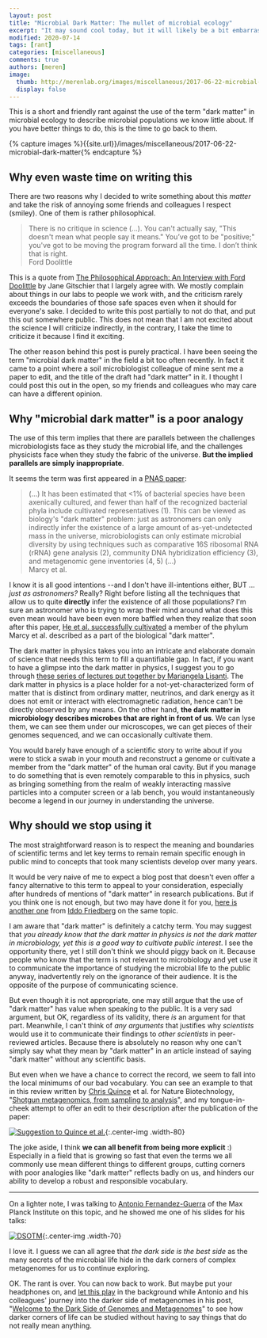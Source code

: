 ```yaml
---
layout: post
title: "Microbial Dark Matter: The mullet of microbial ecology"
excerpt: "It may sound cool today, but it will likely be a bit embarrassing to look back and see it in our history in about two decades from now."
modified: 2020-07-14
tags: [rant]
categories: [miscellaneous]
comments: true
authors: [meren]
image:
  thumb: http://merenlab.org/images/miscellaneous/2017-06-22-microbial-dark-matter/dark-side-of-metagenomes.png
  display: false
---
```


This is a short and friendly rant against the use of the term "dark matter" in microbial ecology to describe microbial populations we know little about. If you have better things to do, this is the time to go back to them.

{% capture images %}{{site.url}}/images/miscellaneous/2017-06-22-microbial-dark-matter{% endcapture %}


## Why even waste time on writing this

There are two reasons why I decided to write something about this *matter* and take the risk of annoying some friends and colleagues I respect (smiley). One of them is rather philosophical. 

<blockquote>
There is no critique in science (...). You can't actually say, "This doesn't mean what people say it means." You’ve got to be "positive;" you've got to be moving the program forward all the time. I don’t think that is right.

<div class="blockquote-author">Ford Doolittle</div>
</blockquote>

This is a quote from [The Philosophical Approach: An Interview with Ford Doolittle](http://journals.plos.org/plosgenetics/article?id=10.1371/journal.pgen.1005173) by Jane Gitschier that I largely agree with. We mostly complain about things in our labs to people we work with, and the criticism rarely exceeds the boundaries of those safe spaces even when it should for everyone's sake. I decided to write this post partially to not do that, and put this out somewhere public. This does not mean that I am not excited about the science I will criticize indirectly, in the contrary, I take the time to criticize it because I find it exciting.

The other reason behind this post is purely practical. I have been seeing the term "microbial dark matter" in the field a bit too often recently. In fact it came to a point where a soil microbiologist colleague of mine sent me a paper to edit, and the title of the draft had "dark matter" in it. I thought I could post this out in the open, so my friends and colleagues who may care can have a different opinion.

## Why "microbial dark matter" is a poor analogy

The use of this term implies that there are parallels between the challenges microbiologists face as they study the microbial life, and the challenges physicists face when they study the fabric of the universe. **But the implied parallels are simply inappropriate**.

It seems the term was first appeared in a [PNAS paper](http://www.pnas.org/content/104/29/11889.full):

<blockquote>
(...) It has been estimated that <1% of bacterial species have been axenically cultured, and fewer than half of the recognized bacterial phyla include cultivated representatives (1). This can be viewed as biology's "dark matter" problem: just as astronomers can only indirectly infer the existence of a large amount of as-yet-undetected mass in the universe, microbiologists can only estimate microbial diversity by using techniques such as comparative 16S ribosomal RNA (rRNA) gene analysis (2), community DNA hybridization efficiency (3), and metagenomic gene inventories (4, 5) (...)

<div class="blockquote-author">Marcy et al.</div>
</blockquote>

I know it is all good intentions --and I don't have ill-intentions either, BUT ... *just as astronomers?* Really? Right before listing all the techniques that allow us to quite **directly** infer the existence of all those populations? I'm sure an astronomer who is trying to wrap their mind around what does this even mean would have been even more baffled when they realize that soon after this paper, [He et al. successfully cultivated](http://www.pnas.org/content/112/1/244) a member of the phylum Marcy et al. described as a part of the biological "dark matter".

The dark matter in physics takes you into an intricate and elaborate domain of science that needs this term to fill a quantifiable gap. In fact, if you want to have a glimpse into the dark matter in physics, I suggest you to go through [these series of lectures put together by Mariangela Lisanti](https://arxiv.org/pdf/1603.03797.pdf). The dark matter in physics is a place holder for a not-yet-characterized form of matter that is distinct from ordinary matter, neutrinos, and dark energy as it does not emit or interact with electromagnetic radiation, hence can't be directly observed by any means. On the other hand, **the dark matter in microbiology describes microbes that are right in front of us**. We can lyse them, we can see them under our microscopes, we can get pieces of their genomes sequenced, and we can occasionally cultivate them.

You would barely have enough of a scientific story to write about if you were to stick a swab in your mouth and reconstruct a genome or cultivate a member from the "dark matter" of the human oral cavity. But if you manage to do something that is even remotely comparable to this in physics, such as bringing something from the realm of weakly interacting massive particles into a computer screen or a lab bench, you would instantaneously become a legend in our journey in understanding the universe.

## Why should we stop using it

The most straightforward reason is to respect the meaning and boundaries of scientific terms and let key terms to remain remain specific enough in public mind to concepts that took many scientists develop over many years.

It would be very naive of me to expect a blog post that doesn't even offer a fancy alternative to this term to appeal to your consideration, especially after hundreds of mentions of "dark matter" in research publications. But if you think one is not enough, but two may have done it for you, [here is another one](http://bytesizebio.net/2015/11/27/the-dark-matter-metaphor-in-biology/) from [Iddo Friedberg](https://twitter.com/iddux) on the same topic.

I am aware that "dark matter" is definitely a catchy term. You may suggest that *you already know that the dark matter in physics is not the dark matter in microbiology, yet this is a good way to cultivate public interest*. I see the opportunity there, yet I still don't think we should piggy back on it. Because people who know that the term is not relevant to microbiology and yet use it to communicate the importance of studying the microbial life to the public anyway, inadvertently rely on the ignorance of their audience. It is the opposite of the purpose of communicating science.

But even though it is not appropriate, one may still argue that the use of "dark matter" has value when speaking to the public. It is a very sad argument, but OK, regardless of its validity, there *is* an argument for that part. Meanwhile, I can't think of *any arguments* that justifies why *scientists* would use it to communicate their findings to *other scientists* in peer-reviewed articles. Because there is absolutely no reason why one can't simply say what they mean by "dark matter" in an article instead of saying "dark matter" without any scientific basis.

But even when we have a chance to correct the record, we seem to fall into the local minimums of our bad vocabulary. You can see an example to that in this review written by [Chris Quince](https://scholar.google.com/citations?user=0yKnJ2wAAAAJ&hl=en) et al. for Nature Biotechnology, "[Shotgun metagenomics, from sampling to analysis](https://www.nature.com/articles/nbt.3935)", and my tongue-in-cheek attempt to offer an edit to their description after the publication of the paper:

[![Suggestion to Quince et al.]({{images}}/quince-et-al.jpeg)]({{images}}/quince-et-al.jpeg){:.center-img .width-80}

The joke aside, I think **we can all benefit from being more explicit** :) Especially in a field that is growing so fast that even the terms we all commonly use mean different things to different groups, cutting corners with poor analogies like "dark matter" reflects badly on us, and hinders our ability to develop a robust and responsible vocabulary.

---

On a lighter note, I was talking to [Antonio Fernandez-Guerra](https://scholar.google.com/citations?user=wA7Hrk8AAAAJ) of the Max Planck Institute on this topic, and he showed me one of his slides for his talks:

[![DSOTM]({{images}}/dark-side-of-metagenomes.png)]({{images}}/dark-side-of-metagenomes.png){:.center-img .width-70}

I love it. I guess we can all agree that *the dark side is the best side* as the many secrets of the microbial life hide in the dark corners of complex metagenomes for us to continue exploring.

OK. The rant is over. You can now back to work. But maybe put your headphones on, and [let this play](https://www.youtube.com/watch?v=1vw1pdjydp0) in the background while Antonio and his colleagues' journey into the darker side of metagenomes in his post, "[Welcome to the Dark Side of Genomes and Metagenomes](http://merenlab.org/2020/07/01/dark-side/)" to see how darker corners of life can be studied without having to say things that do not really mean anything.

